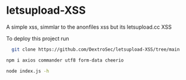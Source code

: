 # letsupload-XSS
A simple xss, simmlar to the anonfiles xss but its letsupload.cc XSS

To deploy this project run

```bash
  git clone https://github.com/DextroSec/letsupload-XSS/tree/main

npm i axios commander utf8 form-data cheerio

node index.js -h 
```
